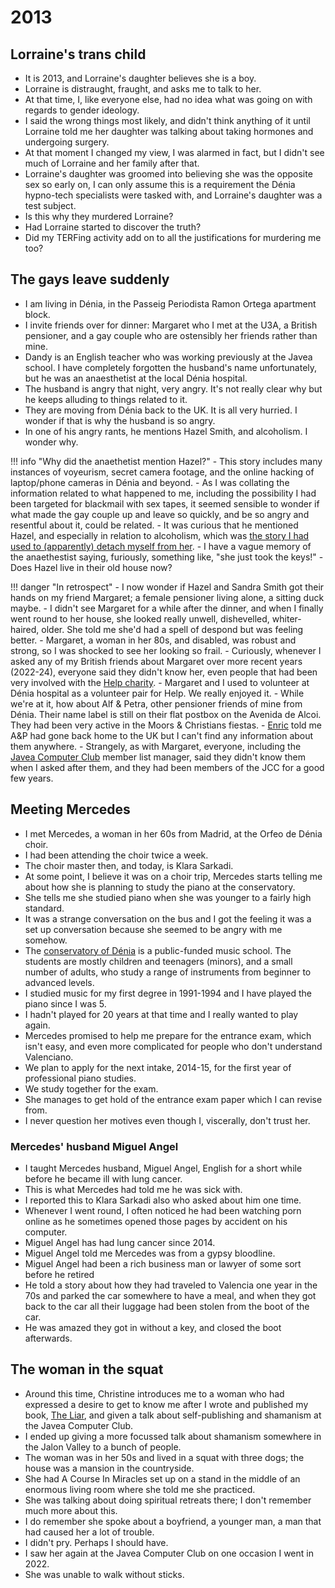 # 2013

<div id="google_translate_element"></div>
<script type="text/javascript" src="//translate.google.com/translate_a/element.js?cb=googleTranslateElementInit"></script>
<script type="text/javascript">
function googleTranslateElementInit() {
  new google.translate.TranslateElement({pageLanguage: 'en'}, 'google_translate_element');
}
</script>

## Lorraine's trans child

- It is 2013, and Lorraine's daughter believes she is a boy.
- Lorraine is distraught, fraught, and asks me to talk to her.
- At that time, I, like everyone else, had no idea what was going on with regards to gender ideology.
- I said the wrong things most likely, and didn't think anything of it until Lorraine told me her daughter was talking about taking hormones and undergoing surgery.
- At that moment I changed my view, I was alarmed in fact, but I didn't see much of Lorraine and her family after that.
- Lorraine's daughter was groomed into believing she was the opposite sex so early on, I can only assume this is a requirement the Dénia hypno-tech specialists were tasked with, and Lorraine's daughter was a test subject.
- Is this why they murdered Lorraine?
- Had Lorraine started to discover the truth?
- Did my TERFing activity add on to all the justifications for murdering me too?

## The gays leave suddenly

- I am living in Dénia, in the Passeig Periodista Ramon Ortega apartment block.
- I invite friends over for dinner: Margaret who I met at the U3A, a British pensioner, and a gay couple who are ostensibly her friends rather than mine.
- Dandy is an English teacher who was working previously at the Javea school. I have completely forgotten the husband's name unfortunately, but he was an anaesthetist at the local Dénia hospital.
- The husband is angry that night, very angry. It's not really clear why but he keeps alluding to things related to it.
- They are moving from Dénia back to the UK. It is all very hurried. I wonder if that is why the husband is so angry.
- In one of his angry rants, he mentions Hazel Smith, and alcoholism. I wonder why.

!!! info "Why did the anaethetist mention Hazel?"
    - This story includes many instances of voyeurism, secret camera footage, and the online hacking of laptop/phone cameras in Dénia and beyond.
    - As I was collating the information related to what happened to me, including the possibility I had been targeted for blackmail with sex tapes, it seemed sensible to wonder if what made the gay couple up and leave so quickly, and be so angry and resentful about it, could be related.
    - It was curious that he mentioned Hazel, and especially in relation to alcoholism, which was [the story I had used to (apparently) detach myself from her](2007.md#hazel-smith).
    - I have a vague memory of the anaethestist saying, furiously, something like, "she just took the keys!"
    - Does Hazel live in their old house now?

!!! danger "In retrospect"
    - I now wonder if Hazel and Sandra Smith got their hands on my friend Margaret; a female pensioner living alone, a sitting duck maybe.
    - I didn't see Margaret for a while after the dinner, and when I finally went round to her house, she looked really unwell, dishevelled, whiter-haired, older. She told me she'd had a spell of despond but was feeling better.
    - Margaret, a woman in her 80s, and disabled, was robust and strong, so I was shocked to see her looking so frail. 
    - Curiously, whenever I asked any of my British friends about Margaret over more recent years (2022-24), everyone said they didn't know her, even people that had been very involved with the [Help charity](https://helpmarinaalta.org/). 
    - Margaret and I used to volunteer at Dénia hospital as a volunteer pair for Help. We really enjoyed it.
    - While we're at it, how about Alf & Petra, other pensioner friends of mine from Dénia. Their name label is still on their flat postbox on the Avenida de Alcoi. They had been very active in the Moors & Christians fiestas.
    - [Enric](2008.md#enric) told me A&P had gone back home to the UK but I can't find any information about them anywhere. 
    - Strangely, as with Margaret, everyone, including the [Javea Computer Club](2007.md#javea-computer-club) member list manager, said they didn't know them when I asked after them, and they had been members of the JCC for a good few years. 

## Meeting Mercedes

- I met Mercedes, a woman in her 60s from Madrid, at the Orfeo de Dénia choir.
- I had been attending the choir twice a week.
- The choir master then, and today, is Klara Sarkadi.
- At some point, I believe it was on a choir trip, Mercedes starts telling me about how she is planning to study the piano at the conservatory.
- She tells me she studied piano when she was younger to a fairly high standard.
- It was a strange conversation on the bus and I got the feeling it was a set up conversation because she seemed to be angry with me somehow.
- The [conservatory of Dénia](https://portal.edu.gva.es/conservatoridenia/) is a public-funded music school. The students are mostly children and teenagers (minors), and a small number of adults, who study a range of instruments from beginner to advanced levels.
- I studied music for my first degree in 1991-1994 and I have played the piano since I was 5.
- I hadn't played for 20 years at that time and I really wanted to play again. 
- Mercedes promised to help me prepare for the entrance exam, which isn't easy, and even more complicated for people who don't understand Valenciano.
- We plan to apply for the next intake, 2014-15, for the first year of professional piano studies.
- We study together for the exam. 
- She manages to get hold of the entrance exam paper which I can revise from.
- I never question her motives even though I, viscerally, don't trust her.

### Mercedes' husband Miguel Angel

- I taught Mercedes husband, Miguel Angel, English for a short while before he became ill with lung cancer.
- This is what Mercedes had told me he was sick with.
- I reported this to Klara Sarkadi also who asked about him one time.
- Whenever I went round, I often noticed he had been watching porn online as he sometimes opened those pages by accident on his computer.
- Miguel Angel has had lung cancer since 2014.
- Miguel Angel told me Mercedes was from a gypsy bloodline.
- Miguel Angel had been a rich business man or lawyer of some sort before he retired
- He told a story about how they had traveled to Valencia one year in the 70s and parked the car somewhere to have a meal, and when they got back to the car all their luggage had been stolen from the boot of the car.
- He was amazed they got in without a key, and closed the boot afterwards.

## The woman in the squat

- Around this time, Christine introduces me to a woman who had expressed a desire to get to know me after I wrote and published my book, [The Liar](), and given a talk about self-publishing and shamanism at the Javea Computer Club.
- I ended up giving a more focussed talk about shamanism somewhere in the Jalon Valley to a bunch of people.
- The woman was in her 50s and lived in a squat with three dogs; the house was a mansion in the countryside.
- She had A Course In Miracles set up on a stand in the middle of an enormous living room where she told me she practiced.
- She was talking about doing spiritual retreats there; I don't remember much more about this.
- I do remember she spoke about a boyfriend, a younger man, a man that had caused her a lot of trouble.
- I didn't pry. Perhaps I should have.
- I saw her again at the Javea Computer Club on one occasion I went in 2022.
- She was unable to walk without sticks.
